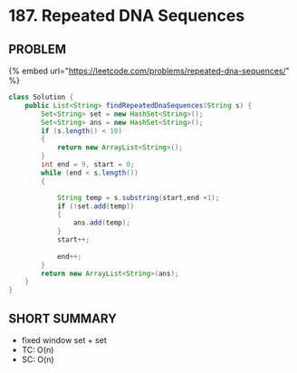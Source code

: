 # 187. Repeated DNA Sequences

## PROBLEM

{% embed url="https://leetcode.com/problems/repeated-dna-sequences/" %}

```java
class Solution {
    public List<String> findRepeatedDnaSequences(String s) {
        Set<String> set = new HashSet<String>();
        Set<String> ans = new HashSet<String>();
        if (s.length() < 10)
        {
            return new ArrayList<String>();
        }
        int end = 9, start = 0;
        while (end < s.length())
        {

            String temp = s.substring(start,end +1);
            if (!set.add(temp))
            {
                ans.add(temp);
            }
            start++;
            
            end++;
        }
        return new ArrayList<String>(ans);
    }
}
```

## SHORT SUMMARY

* fixed window set + set
* TC: O(n)
* SC: O(n)
